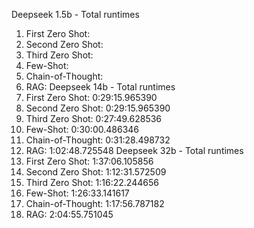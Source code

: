 Deepseek 1.5b - Total runtimes
1. First Zero Shot: 
2. Second Zero Shot: 
3. Third Zero Shot: 
4. Few-Shot: 
5. Chain-of-Thought: 
6. RAG:
Deepseek 14b - Total runtimes
1. First Zero Shot: 0:29:15.965390
2. Second Zero Shot: 0:29:15.965390
3. Third Zero Shot: 0:27:49.628536
4. Few-Shot: 0:30:00.486346
5. Chain-of-Thought: 0:31:28.498732
6. RAG: 1:02:48.725548
Deepseek 32b - Total runtimes
1. First Zero Shot: 1:37:06.105856
2. Second Zero Shot: 1:12:31.572509
3. Third Zero Shot: 1:16:22.244656
4. Few-Shot: 1:26:33.141617
5. Chain-of-Thought: 1:17:56.787182
6. RAG: 2:04:55.751045